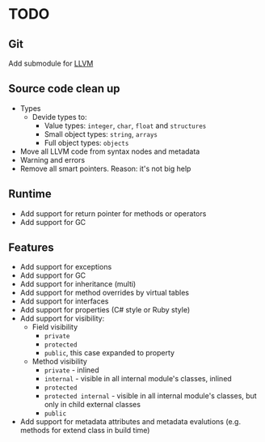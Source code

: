TODO
====

Git
---
Add submodule for [LLVM](git://github.com/earl/llvm-mirror.git)

Source code clean up
--------------------
* Types
    * Devide types to:
        * Value types: `integer`, `char`, `float` and `structures`
        * Small object types: `string`, `arrays`
        * Full object types: `objects`
* Move all LLVM code from syntax nodes and metadata
* Warning and errors
* Remove all smart pointers. Reason: it's not big help

Runtime
-------
* Add support for return pointer for methods or operators
* Add support for GC

Features
--------
* Add support for exceptions
* Add support for GC
* Add support for inheritance (multi)
* Add support for method overrides by virtual tables
* Add support for interfaces
* Add support for properties (C# style or Ruby style)
* Add support for visibility:
    * Field visibility
        * `private`
        * `protected`
        * `public`, this case expanded to property
    * Method visibility
        * `private`   - inlined
        * `internal`  - visible in all internal module's classes, inlined
        * `protected`
        * `protected internal` - visible in all internal module's classes, but only in child external classes
        * `public`
* Add support for metadata attributes and metadata evalutions (e.g. methods for extend class in build time)
